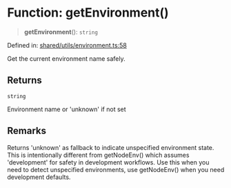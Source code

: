 # Function: getEnvironment()

> **getEnvironment**(): `string`

Defined in: [shared/utils/environment.ts:58](https://github.com/Nick2bad4u/Uptime-Watcher/blob/main/shared/utils/environment.ts#L58)

Get the current environment name safely.

## Returns

`string`

Environment name or 'unknown' if not set

## Remarks

Returns 'unknown' as fallback to indicate unspecified environment state. This
is intentionally different from getNodeEnv() which assumes 'development' for
safety in development workflows. Use this when you need to detect unspecified
environments, use getNodeEnv() when you need development defaults.
